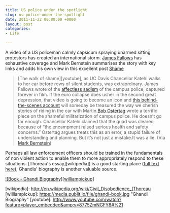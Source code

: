 ```yaml
---
title: US police under the spotlight
slug: us-police-under-the-spotlight
date: 2011-11-22 00:00:00 +0000
layout: post
categories: 
- Life

---
```

A video of a US policeman calmly capsicum spraying unarmed sitting protestors has created an international storm. [James Fallows][theatlantic] has exhaustive coverage and Mark Bernstein summarises the story with key links and adds his own view in this excellent post&#xa0;[Shame][markbernstein]

> [The walk of shame][youtube], as UC Davis Chancellor Katehi walks to her car before rows of silent students, was extraordinary. James Fallows wrote of the [affectless sadism][theatlantic 2] of the campus police, captured forever in film. If the euro collapse does usher in the second great depression, that video is going to become an icon and [this behind-the-scenes account][cahouse] will someday be treasured the way we cherish stories of riding in the car with Martin.[Bob Ostertag][huffingtonpost] wrote a terrific piece on the shameful militarization of campus police. He doesn&#x2019;t go far enough. Chancellor Katehi claimed that the quad was cleared because of &#x201c;the encampment raised serious health and safety concerns.&#x201d; Ostertag argues treats this as an error, a stupid failure of understanding and planning. But it&#x2019;s not just a mistake.It was a lie.
(Via [Mark Bernstein][markbernstein 2])  
  
Perhaps all law enforcement officers should be trained in the fundamentals of non violent action to enable them to more appropriately respond to these situations. [Thoreau's essay][wikipedia]) is a good starting place ([full text here][eserver]), Ghandis' biography is another valuable source.  

[![Book - Ghandi Biography][williampickup]][amazon]

[amazon]: http://www.amazon.com/Autobiography-Story-My-Experiments-Truth-ebook/dp/B001EWEB5I/ref=sr_1_6?sr=8-6&amp;ie=UTF8&amp;keywords=ghandi%2Bbiography&amp;tag=slowlane-20&amp;qid=1413885501 "Book at Amazon"
[cahouse]: http://cahouse.org/Weblog/?p=160
[eserver]: http://thoreau.eserver.org/civil1.html
[huffingtonpost]: http://www.huffingtonpost.com/bob-ostertag/uc-davis-protest_b_1103039.html
[markbernstein]: http://www.markbernstein.org/Nov11/Shame.html
[markbernstein 2]: http://markbernstein.org/
[theatlantic]: http://www.theatlantic.com/james-fallows/
[theatlantic 2]: http://www.theatlantic.com/national/archive/2011/11/pepper-spray-brutality-at-uc-davis/248764/
[wikipedia]: http://en.wikipedia.org/wiki/Civil_Disobedience_(Thoreau
[williampickup]: https://media.publit.io/file/ghandi-book.jpg "Ghandi Biography"
[youtube]: http://www.youtube.com/watch?feature=player_embedded&amp;v=8775ZmNGFY8#%21
